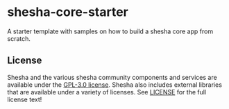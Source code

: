 # shesha-core-starter
A starter template with samples on how to build a shesha core app from scratch.

## License

Shesha and the various shesha community components and services are available under the [GPL-3.0 license](https://opensource.org/licenses/GPL-3.0). Shesha also includes external libraries that are available under a variety of licenses. See [LICENSE](https://github.com/boxfusion/shesha-core-starter/blob/HEAD/LICENSE) for the full license text!
